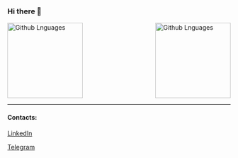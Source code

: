 ### Hi there 👋

<!--
Here are some ideas to get you started:

- 🔭 I’m currently working on ...
- 🌱 I’m currently learning ...
- 👯 I’m looking to collaborate on ...
- 🤔 I’m looking for help with ...
- 💬 Ask me about ...
- 📫 How to reach me: ...
- 😄 Pronouns: ...
- ⚡ Fun fact: ...
-->
<img height="170em"  align="right" alt="Github Lnguages" src="https://github-readme-codewars-stats.herokuapp.com/api/?username=SpawnLeon&card&colormode=bright_mode" />
<img height="170em"  alt="Github Lnguages" src="https://github-readme-stats-eight-theta.vercel.app/api/top-langs/?username=SpawnLeon&layout=compact" />


---
#### Contacts:
<a target='_blank' title='LinkedIn' href="https://www.linkedin.com/in/alalleonov/">LinkedIn</a>

<a target='_blank' title='Telegram' href="https://t.me/spawnleon">Telegram</a>

